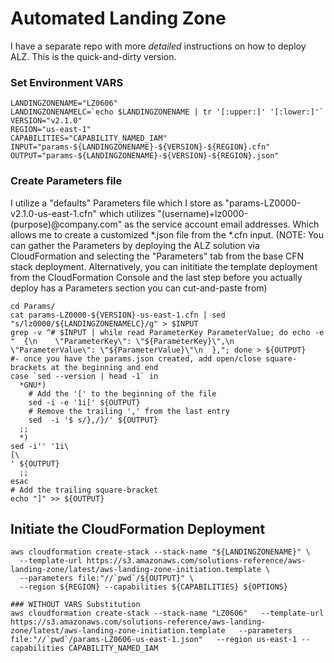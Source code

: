# Automated Landing Zone

I have a separate repo with more *detailed* instructions on how to deploy ALZ.  This is the quick-and-dirty version.

### Set Environment VARS
```
LANDINGZONENAME="LZ0606"
LANDINGZONENAMELC=`echo $LANDINGZONENAME | tr '[:upper:]' '[:lower:]'`
VERSION="v2.1.0"
REGION="us-east-1"
CAPABILITIES="CAPABILITY_NAMED_IAM"
INPUT="params-${LANDINGZONENAME}-${VERSION}-${REGION}.cfn"
OUTPUT="params-${LANDINGZONENAME}-${VERSION}-${REGION}.json"
```

### Create Parameters file
I utilize a "defaults" Parameters file which I store as "params-LZ0000-v2.1.0-us-east-1.cfn" which utilizes "(username)+lz0000-(purpose)@company.com" as the service account email addresses.  Which allows me to create a customized *.json file from the *.cfn input.  (NOTE: You can gather the Parameters by deploying the ALZ solution via CloudFormation and selecting the "Parameters" tab from the base CFN stack deployment.  Alternatively, you can inititiate the template deployment from the CloudFormation Console and the last step before you actually deploy has a Parameters section you can cut-and-paste from)

```
cd Params/
cat params-LZ0000-${VERSION}-us-east-1.cfn | sed "s/lz0000/${LANDINGZONENAMELC}/g" > $INPUT
grep -v ^# $INPUT | while read ParameterKey ParameterValue; do echo -e "  {\n    \"ParameterKey\": \"${ParameterKey}\",\n    \"ParameterValue\": \"${ParameterValue}\"\n  },"; done > ${OUTPUT}
#- once you have the params.json created, add open/close square-brackets at the beginning and end
case `sed --version | head -1` in
  *GNU*)
    # Add the '[' to the beginning of the file
    sed -i -e '1i[' ${OUTPUT}
    # Remove the trailing ',' from the last entry
    sed  -i '$ s/},/}/' ${OUTPUT}
  ;;
  *)
sed -i'' '1i\
[\
' ${OUTPUT}
  ;;
esac
# Add the trailing square-bracket
echo "]" >> ${OUTPUT}
```

## Initiate the CloudFormation Deployment
```
aws cloudformation create-stack --stack-name "${LANDINGZONENAME}" \
  --template-url https://s3.amazonaws.com/solutions-reference/aws-landing-zone/latest/aws-landing-zone-initiation.template \
  --parameters file:"//`pwd`/${OUTPUT}" \
  --region ${REGION} --capabilities ${CAPABILITIES} ${OPTIONS}

### WITHOUT VARS Substitution
aws cloudformation create-stack --stack-name "LZ0606"   --template-url https://s3.amazonaws.com/solutions-reference/aws-landing-zone/latest/aws-landing-zone-initiation.template   --parameters file:"//`pwd`/params-LZ0606-us-east-1.json"   --region us-east-1 --capabilities CAPABILITY_NAMED_IAM 
```
